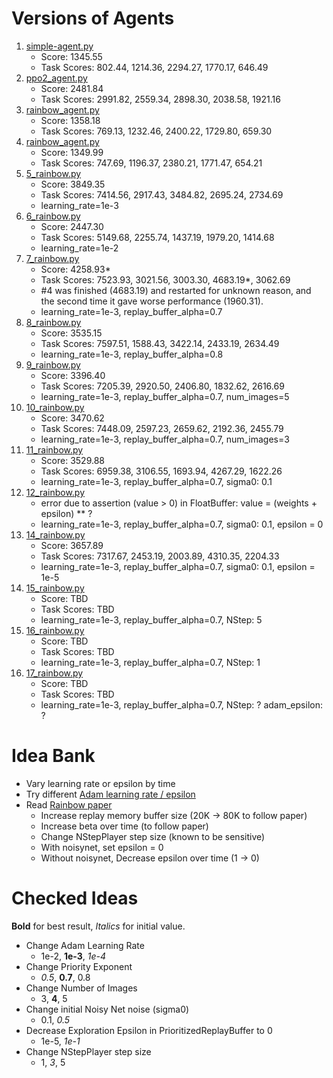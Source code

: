 # Versions of Agents

1. [simple-agent.py](https://contest.openai.com/details)
   * Score: 1345.55
   * Task Scores: 802.44, 1214.36, 2294.27, 1770.17, 646.49
2. [ppo2_agent.py](https://github.com/openai/retro-baselines/blob/master/agents/ppo2_agent.py)
   * Score: 2481.84
   * Task Scores: 2991.82, 2559.34, 2898.30, 2038.58, 1921.16
3. [rainbow_agent.py](https://github.com/openai/retro-baselines/blob/master/agents/rainbow_agent.py)
   * Score: 1358.18
   * Task Scores: 769.13, 1232.46, 2400.22, 1729.80, 659.30
4. [rainbow_agent.py](https://github.com/openai/retro-baselines/blob/master/agents/rainbow_agent.py)
   * Score: 1349.99
   * Task Scores: 747.69, 1196.37, 2380.21, 1771.47, 654.21
5. [5_rainbow.py](https://github.com/seungjaeryanlee/retro-agents/blob/master/5_rainbow.py)
   - Score: 3849.35
   - Task Scores: 7414.56, 2917.43, 3484.82, 2695.24, 2734.69
   - learning_rate=1e-3
6. [6_rainbow.py](https://github.com/seungjaeryanlee/retro-agents/blob/master/6_rainbow.py)
   - Score: 2447.30
   - Task Scores: 5149.68, 2255.74, 1437.19, 1979.20, 1414.68
   - learning_rate=1e-2
7. [7_rainbow.py](https://github.com/seungjaeryanlee/retro-agents/blob/master/7_rainbow.py)
   - Score: 4258.93*
   - Task Scores: 7523.93, 3021.56, 3003.30, 4683.19*, 3062.69
   - #4 was finished (4683.19) and restarted for unknown reason, and the second time it gave worse performance (1960.31).
   - learning_rate=1e-3, replay_buffer_alpha=0.7
8. [8_rainbow.py](https://github.com/seungjaeryanlee/retro-agents/blob/master/8_rainbow.py)
   - Score: 3535.15
   - Task Scores: 7597.51, 1588.43, 3422.14, 2433.19, 2634.49
   - learning_rate=1e-3, replay_buffer_alpha=0.8
9. [9_rainbow.py](https://github.com/seungjaeryanlee/retro-agents/blob/master/9_rainbow.py)
   - Score: 3396.40
   - Task Scores: 7205.39, 2920.50, 2406.80, 1832.62, 2616.69
   - learning_rate=1e-3, replay_buffer_alpha=0.7, num_images=5
10. [10_rainbow.py](https://github.com/seungjaeryanlee/retro-agents/blob/master/10_rainbow.py)
    - Score: 3470.62
    - Task Scores: 7448.09, 2597.23, 2659.62, 2192.36, 2455.79
    - learning_rate=1e-3, replay_buffer_alpha=0.7, num_images=3
11. [11_rainbow.py](https://github.com/seungjaeryanlee/retro-agents/blob/master/11_rainbow.py)
    - Score: 3529.88
    - Task Scores: 6959.38, 3106.55, 1693.94, 4267.29, 1622.26
    - learning_rate=1e-3, replay_buffer_alpha=0.7, sigma0: 0.1
12. [12_rainbow.py](https://github.com/seungjaeryanlee/retro-agents/blob/master/12_rainbow.py)
    - error due to assertion (value > 0) in FloatBuffer: value = (weights + epsilon) ** ?
    - learning_rate=1e-3, replay_buffer_alpha=0.7, sigma0: 0.1, epsilon = 0
14. [14_rainbow.py](https://github.com/seungjaeryanlee/retro-agents/blob/master/14_rainbow.py)
    - Score: 3657.89
    - Task Scores: 7317.67, 2453.19, 2003.89, 4310.35, 2204.33
    - learning_rate=1e-3, replay_buffer_alpha=0.7, sigma0: 0.1, epsilon = 1e-5
15. [15_rainbow.py](https://github.com/seungjaeryanlee/retro-agents/blob/master/15_rainbow.py)
    - Score: TBD
    - Task Scores: TBD
    - learning_rate=1e-3, replay_buffer_alpha=0.7, NStep: 5
16. [16_rainbow.py](https://github.com/seungjaeryanlee/retro-agents/blob/master/16_rainbow.py)
    - Score: TBD
    - Task Scores: TBD
    - learning_rate=1e-3, replay_buffer_alpha=0.7, NStep: 1
17. [17_rainbow.py](https://github.com/seungjaeryanlee/retro-agents/blob/master/17_rainbow.py)
    - Score: TBD
    - Task Scores: TBD
    - learning_rate=1e-3, replay_buffer_alpha=0.7, NStep: ? adam_epsilon: ?

# Idea Bank
 - Vary learning rate or epsilon by time
 - Try different [Adam learning rate / epsilon](https://github.com/unixpickle/anyrl-py/blob/531dd920e77f1b77d63d52bd56aad0807bfdccd8/anyrl/algos/dqn.py)
 - Read [Rainbow paper](https://arxiv.org/pdf/1710.02298.pdf)
   - Increase replay memory buffer size (20K -> 80K to follow paper)
   - Increase beta over time (to follow paper)
   - Change NStepPlayer step size (known to be sensitive)
   - With noisynet, set epsilon = 0
   - Without noisynet, Decrease epsilon over time (1 -> 0)

# Checked Ideas
**Bold** for best result, *Italics* for initial value.
 - Change Adam Learning Rate
   - 1e-2, **1e-3**, *1e-4*
 - Change Priority Exponent
   - *0.5*, **0.7**, 0.8
 - Change Number of Images
   - 3, **4**, 5
 - Change initial Noisy Net noise (sigma0)
   - 0.1, *0.5*
 - Decrease Exploration Epsilon in PrioritizedReplayBuffer to 0
   - 1e-5, *1e-1*
 - Change NStepPlayer step size
   - 1, *3*, 5

